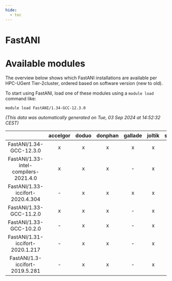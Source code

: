 ```yaml
---
hide:
  - toc
---
```


FastANI
=======

# Available modules


The overview below shows which FastANI installations are available per HPC-UGent Tier-2cluster, ordered based on software version (new to old).

To start using FastANI, load one of these modules using a `module load` command like:

```shell
module load FastANI/1.34-GCC-12.3.0
```

*(This data was automatically generated on Tue, 03 Sep 2024 at 14:52:32 CEST)*  

| |accelgor|doduo|donphan|gallade|joltik|shinx|skitty|
| :---: | :---: | :---: | :---: | :---: | :---: | :---: | :---: |
|FastANI/1.34-GCC-12.3.0|x|x|x|x|x|x|x|
|FastANI/1.33-intel-compilers-2021.4.0|x|x|x|-|x|-|x|
|FastANI/1.33-iccifort-2020.4.304|-|x|x|x|x|-|x|
|FastANI/1.33-GCC-11.2.0|x|x|x|-|x|-|x|
|FastANI/1.33-GCC-10.2.0|-|x|x|-|x|-|-|
|FastANI/1.31-iccifort-2020.1.217|-|x|x|-|x|-|x|
|FastANI/1.3-iccifort-2019.5.281|-|x|x|-|x|-|x|
